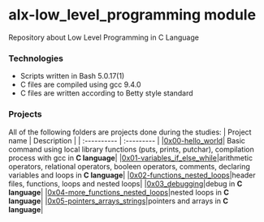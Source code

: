 # alx-low_level_programming module
Repository about Low Level Programming in C Language

### Technologies
* Scripts written in Bash 5.0.17(1)
* C files are compiled using gcc 9.4.0
* C files are written according to Betty style standard

### Projects
All of the following folders are projects done during the studies:
| Project name | Description |
| :---------- | :--------- |
|[0x00-hello_world](https://github.com/Karabo-Dikolomela/alx-low_level_programming/tree/main/0x00-hello_world)| Basic command using local library functions (puts, prints, putchar), compilation process with gcc in **C language**|
|[0x01-variables_if_else_while](https://github.com/Karabo-Dikolomela/alx-low_level_programming/tree/main/0x01-variables_if_else_while)|arithmetic operators, relational operators, booleen operators, comments, declaring variables and loops in **C language**|
|[0x02-functions_nested_loops](https://github.com/Karabo-Dikolomela/alx-low_level_programming/tree/main/0x02-functions_nested_loops)|header files, functions, loops and nested loops|
|[0x03_debugging]()|debug in **C language**|
|[0x04-more_functions_nested_loops]()|nested loops in **C language**|
|[0x05-pointers_arrays_strings]()|pointers and arrays in **C language**|
